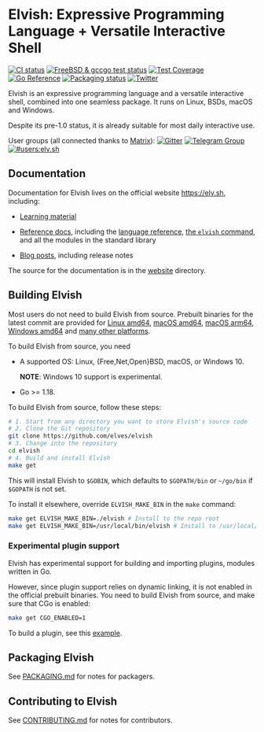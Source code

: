 # Elvish: Expressive Programming Language + Versatile Interactive Shell

[![CI status](https://github.com/elves/elvish/workflows/CI/badge.svg)](https://github.com/elves/elvish/actions?query=workflow%3ACI)
[![FreeBSD & gccgo test status](https://img.shields.io/cirrus/github/elves/elvish?logo=Cirrus%20CI&label=CI2)](https://cirrus-ci.com/github/elves/elvish/master)
[![Test Coverage](https://img.shields.io/codecov/c/github/elves/elvish/master.svg?logo=Codecov&label=coverage)](https://app.codecov.io/gh/elves/elvish/branch/master)
[![Go Reference](https://pkg.go.dev/badge/src.elv.sh@master.svg)](https://pkg.go.dev/src.elv.sh@master)
[![Packaging status](https://repology.org/badge/tiny-repos/elvish.svg)](https://repology.org/project/elvish/versions)
[![Twitter](https://img.shields.io/twitter/url/http/shields.io.svg?style=social)](https://twitter.com/ElvishShell)

Elvish is an expressive programming language and a versatile interactive shell,
combined into one seamless package. It runs on Linux, BSDs, macOS and Windows.

Despite its pre-1.0 status, it is already suitable for most daily interactive
use.

User groups (all connected thanks to [Matrix](https://matrix.org)):
[![Gitter](https://img.shields.io/badge/gitter-elves/elvish-blue.svg?logo=gitter-white)](https://gitter.im/elves/elvish)
[![Telegram Group](https://img.shields.io/badge/telegram-@elvish-blue.svg)](https://telegram.me/elvish)
[![#users:elv.sh](https://img.shields.io/badge/matrix-%23users:elv.sh-blue.svg)](https://matrix.to/#/#users:elv.sh)

## Documentation

Documentation for Elvish lives on the official website https://elv.sh,
including:

-   [Learning material](https://elv.sh/learn)

-   [Reference docs](https://elv.sh/ref), including the
    [language reference](https://elv.sh/ref/language.html),
    [the `elvish` command](https://elv.sh/ref/command.html), and all the modules
    in the standard library

-   [Blog posts](https://elv.sh/blog), including release notes

The source for the documentation is in the
[website](https://github.com/elves/elvish/tree/master/website) directory.

## Building Elvish

Most users do not need to build Elvish from source. Prebuilt binaries for the
latest commit are provided for
[Linux amd64](https://dl.elv.sh/linux-amd64/elvish-HEAD.tar.gz),
[macOS amd64](https://dl.elv.sh/darwin-amd64/elvish-HEAD.tar.gz),
[macOS arm64](https://dl.elv.sh/darwin-arm64/elvish-HEAD.tar.gz),
[Windows amd64](https://dl.elv.sh/windows-amd64/elvish-HEAD.zip) and
[many other platforms](https://elv.sh/get).

To build Elvish from source, you need

-   A supported OS: Linux, {Free,Net,Open}BSD, macOS, or Windows 10.

    **NOTE**: Windows 10 support is experimental.

-   Go >= 1.18.

To build Elvish from source, follow these steps:

```sh
# 1. Start from any directory you want to store Elvish's source code
# 2. Clone the Git repository
git clone https://github.com/elves/elvish
# 3. Change into the repository
cd elvish
# 4. Build and install Elvish
make get
```

This will install Elvish to `$GOBIN`, which defaults to `$GOPATH/bin` or
`~/go/bin` if `$GOPATH` is not set.

To install it elsewhere, override `ELVISH_MAKE_BIN` in the `make` command:

```sh
make get ELVISH_MAKE_BIN=./elvish # Install to the repo root
make get ELVISH_MAKE_BIN=/usr/local/bin/elvish # Install to /usr/local/bin
```

### Experimental plugin support

Elvish has experimental support for building and importing plugins, modules
written in Go.

However, since plugin support relies on dynamic linking, it is not enabled in
the official prebuilt binaries. You need to build Elvish from source, and make
sure that CGo is enabled:

```sh
make get CGO_ENABLED=1
```

To build a plugin, see this [example](https://github.com/elves/sample-plugin).

## Packaging Elvish

See [PACKAGING.md](PACKAGING.md) for notes for packagers.

## Contributing to Elvish

See [CONTRIBUTING.md](CONTRIBUTING.md) for notes for contributors.
